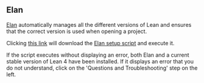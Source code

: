 ## Elan
[Elan](https://github.com/leanprover/elan) automatically manages all the different versions of Lean and ensures that the correct version is used when opening a project.

Clicking [this link](command:lean4.setup.installElan) will download the [Elan setup script](https://github.com/leanprover/elan/blob/master/elan-init.sh) and execute it.

If the script executes without displaying an error, both Elan and a current stable version of Lean 4 have been installed. If it displays an error that you do not understand, click on the 'Questions and Troubleshooting' step on the left.
